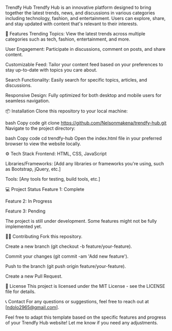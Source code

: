 Trendfy Hub
Trendfy Hub is an innovative platform designed to bring together the latest trends, news, and discussions in various categories including technology, fashion, and entertainment. Users can explore, share, and stay updated with content that's relevant to their interests.

🚀 Features
Trending Topics: View the latest trends across multiple categories such as tech, fashion, entertainment, and more.

User Engagement: Participate in discussions, comment on posts, and share content.

Customizable Feed: Tailor your content feed based on your preferences to stay up-to-date with topics you care about.

Search Functionality: Easily search for specific topics, articles, and discussions.

Responsive Design: Fully optimized for both desktop and mobile users for seamless navigation.

📦 Installation
Clone this repository to your local machine:

bash
Copy code
git clone https://github.com/Nelsonmakena/trendfy-hub.git
Navigate to the project directory:

bash
Copy code
cd trendfy-hub
Open the index.html file in your preferred browser to view the website locally.

⚙️ Tech Stack
Frontend: HTML, CSS, JavaScript

Libraries/Frameworks: [Add any libraries or frameworks you're using, such as Bootstrap, jQuery, etc.]

Tools: [Any tools for testing, build tools, etc.]

💻 Project Status
 Feature 1: Complete

 Feature 2: In Progress

 Feature 3: Pending

The project is still under development. Some features might not be fully implemented yet.

👨‍💻 Contributing
Fork this repository.

Create a new branch (git checkout -b feature/your-feature).

Commit your changes (git commit -am 'Add new feature').

Push to the branch (git push origin feature/your-feature).

Create a new Pull Request.

📜 License
This project is licensed under the MIT License - see the LICENSE file for details.

📞 Contact
For any questions or suggestions, feel free to reach out at [ndolo2965@gmail.com].

Feel free to adapt this template based on the specific features and progress of your Trendfy Hub website! Let me know if you need any adjustments.
